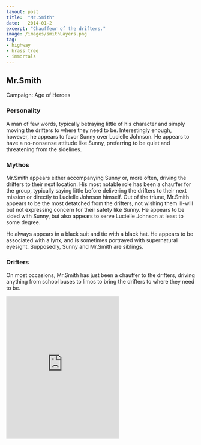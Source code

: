 ```yaml
---
layout: post
title:  "Mr.Smith"
date:   2014-01-2
excerpt: "Chauffeur of the drifters."
image: /images/smithLayers.png
tag:
- highway
- brass tree
- immortals
---
```


## Mr.Smith
Campaign: Age of Heroes

### Personality
A man of few words, typically betraying little of his character and simply moving the drifters to where they need to be. Interestingly enough, however, he appears to favor Sunny over Lucielle Johnson. He appears to have a no-nonsense attitude like Sunny, preferring to be quiet and threatening from the sidelines.

### Mythos
Mr.Smith appears either accompanying Sunny or, more often, driving the drifters to their next location. His most notable role has been a chauffer for the group, typically saying little before delivering the drifters to their next mission or directly to Lucielle Johnson himself. Out of the triune, Mr.Smith appears to be the most detatched from the drifters, not wishing them ill-will but not expressing concern for their safety like Sunny. He appears to be sided with Sunny, but also appears to serve Lucielle Johnson at least to some degree. 

He always appears in a black suit and tie with a black hat. He appears to be associated with a lynx, and is sometimes portrayed with supernatural eyesight. Supposedly, Sunny and Mr.Smith are siblings.

### Drifters
On most occasions, Mr.Smith has just been a chauffer to the drifters, driving anything from school buses to limos to bring the drifters to where they need to be. 

<iframe src="https://open.spotify.com/embed/user/isittooshortornotavailable/playlist/4L8w6xifoo65Y6pk1Hc1d9" width="300" height="380" frameborder="0" allowtransparency="true" allow="encrypted-media"></iframe>
